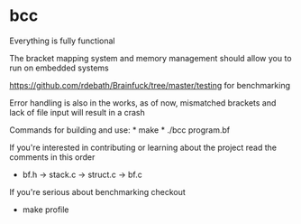 # bcc

Everything is fully functional 

The bracket mapping system and memory management should allow you to run on
embedded systems

https://github.com/rdebath/Brainfuck/tree/master/testing for benchmarking 

Error handling is also in the works, as of now, 
mismatched brackets and lack of file input will result
in a crash

Commands for building and use:
    * make
    * ./bcc program.bf

If you're interested in contributing or learning about
the project read the comments in this order

    
   * bf.h -> stack.c -> struct.c -> bf.c
   

If you're serious about benchmarking checkout 

   * make profile
    
